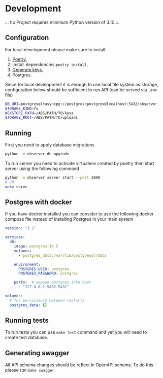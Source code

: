 # Development

::: tip
Project requires minimum Python version of 3.10
:::

## Configuration

For local development please make sure to install

1. [Poetry](https://python-poetry.org/),
2. Install dependencies `poetry install`,
3. [Generate keys](../encryption/keys),
4. Postgres.

Since for local development it is enough to use local file system as storage,
configuration below should be sufficient to run API (can be served via `.env` file)

```sh
DB_URI=postgresql+asyncpg://postgres:postgres@localhost:5432/observer
STORAGE_KIND=fs
KEYSTORE_PATH=/ABS/PATH/TO/keys
STORAGE_ROOT=/ABS/PATH/TO/uploads
```

## Running

First you need to apply database migrations

```sh
python -m observer db upgrade
```

To run server you need to activate virtualenv created by poetry then start server
using the following command

```sh
python -m observer server start --port 3000
# OR
make serve
```

## Postgres with docker
If you have docker installed you can consider to use the following
docker compose file instead of installing Postgres in your main system

```yml
version: "3.1"

services:
  db:
    image: postgres:14.5
    volumes:
      - postgres_data:/var/lib/postgresql/data

    environment:
      POSTGRES_USER: postgres
      POSTGRES_PASSWORD: postgres

    ports:  # expose postgres into host
      - "127.0.0.1:5432:5432"

volumes:
  # for persistence between restarts
  postgres_data: {}
```

## Running tests

To run tests you can use `make test` command and yet you will need to create test database.

## Generating swagger

All API schema changes should be reflect in OpenAPI schema.
To do this please run `make swagger`.
